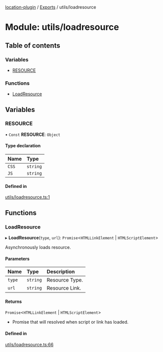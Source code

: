 [location-plugin](../README.md) / [Exports](../modules.md) / utils/loadresource

# Module: utils/loadresource

## Table of contents

### Variables

- [RESOURCE](utils_loadresource.md#resource)

### Functions

- [LoadResource](utils_loadresource.md#loadresource)

## Variables

### RESOURCE

• `Const` **RESOURCE**: `Object`

#### Type declaration

| Name | Type |
| :------ | :------ |
| `CSS` | `string` |
| `JS` | `string` |

#### Defined in

[utils/loadresource.ts:1](https://github.com/hitendrarao/location/blob/d401e71/src/utils/loadresource.ts#L1)

## Functions

### LoadResource

▸ **LoadResource**(`type`, `url`): `Promise`<`HTMLLinkElement` \| `HTMLScriptElement`\>

Asynchronously loads resource.

#### Parameters

| Name | Type | Description |
| :------ | :------ | :------ |
| `type` | `string` | Resource Type. |
| `url` | `string` | Resource Link. |

#### Returns

`Promise`<`HTMLLinkElement` \| `HTMLScriptElement`\>

- Promise that will resolved when script or link has loaded.

#### Defined in

[utils/loadresource.ts:66](https://github.com/hitendrarao/location/blob/d401e71/src/utils/loadresource.ts#L66)
